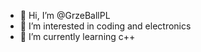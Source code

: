 - 👋 Hi, I’m @GrzeBallPL
- 👀 I’m interested in coding and electronics
- 🌱 I’m currently learning c++

<!---
GrzeBallPL/GrzeBallPL is a ✨ special ✨ repository because its `README.md` (this file) appears on your GitHub profile.
You can click the Preview link to take a look at your changes.
--->
